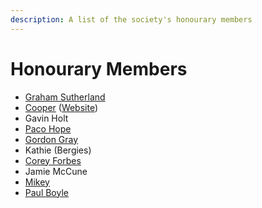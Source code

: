 ```yaml
---
description: A list of the society's honourary members
---
```


# Honourary Members

* [Graham Sutherland](https://twitter.com/gsuberland)
* [Cooper](https://twitter.com/Ministraitor) \([Website](https://administraitor.video/)\)
* Gavin Holt
* [Paco Hope](https://twitter.com/pacohope)
* [Gordon Gray](https://twitter.com/gor_zilla)
* Kathie \(Bergies\)
* [Corey Forbes](https://twitter.com/yeroc_sebrof)
* Jamie McCune
* [Mikey](https://twitter.com/0xmachos)
* [Paul Boyle](https://twitter.com/paulboyle98)

